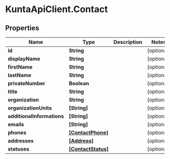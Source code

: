 # KuntaApiClient.Contact

## Properties
Name | Type | Description | Notes
------------ | ------------- | ------------- | -------------
**id** | **String** |  | [optional] 
**displayName** | **String** |  | [optional] 
**firstName** | **String** |  | [optional] 
**lastName** | **String** |  | [optional] 
**privateNumber** | **Boolean** |  | [optional] 
**title** | **String** |  | [optional] 
**organization** | **String** |  | [optional] 
**organizationUnits** | **[String]** |  | [optional] 
**additionalInformations** | **[String]** |  | [optional] 
**emails** | **[String]** |  | [optional] 
**phones** | [**[ContactPhone]**](ContactPhone.md) |  | [optional] 
**addresses** | [**[Address]**](Address.md) |  | [optional] 
**statuses** | [**[ContactStatus]**](ContactStatus.md) |  | [optional] 


